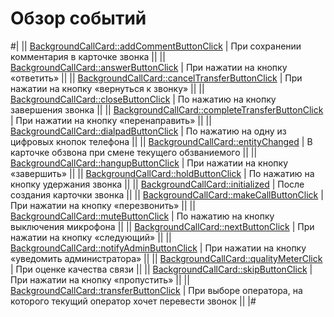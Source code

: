 # Обзор событий

#|
|| [BackgroundCallCard::addCommentButtonClick](add-comment-button-click.md) | При сохранении комментария в карточке звонка ||
|| [BackgroundCallCard::answerButtonClick](answer-button-click.md) | При нажатии на кнопку «ответить» ||
|| [BackgroundCallCard::cancelTransferButtonClick](cancel-transfer-button-click.md) | При нажатии на кнопку «вернуться к звонку» ||
|| [BackgroundCallCard::closeButtonClick](close-button-click.md) | По нажатию на кнопку завершения звонка ||
|| [BackgroundCallCard::completeTransferButtonClick](complete-transfer-button-click.md) | При нажатии на кнопку «перенаправить» ||
|| [BackgroundCallCard::dialpadButtonClick](dialpad-button-click.md) | По нажатию на одну из цифровых кнопок телефона ||
|| [BackgroundCallCard::entityChanged](entity-changed.md) | В карточке обзвона при смене текущего обзваниемого ||
|| [BackgroundCallCard::hangupButtonClick](hang-up-button-click.md) | При нажатии на кнопку «завершить» ||
|| [BackgroundCallCard::holdButtonClick](hold-button-click.md) | По нажатию на кнопку удержания звонка ||
|| [BackgroundCallCard::initialized](initialized.md) | После создания карточки звонка ||
|| [BackgroundCallCard::makeCallButtonClick](make-call-button-click.md) | При нажатии на кнопку «перезвонить» ||
|| [BackgroundCallCard::muteButtonClick](mute-button-click.md) | По нажатию на кнопку выключения микрофона ||
|| [BackgroundCallCard::nextButtonClick](next-button-click.md) | При нажатии на кнопку «следующий» ||
|| [BackgroundCallCard::notifyAdminButtonClick](notify-admin-button-click.md) | При нажатии на кнопку «уведомить администратора» ||
|| [BackgroundCallCard::qualityMeterClick](quality-meter-click.md) | При оценке качества связи ||
|| [BackgroundCallCard::skipButtonClick](skip-button-click.md) | При нажатии на кнопку «пропустить» ||
|| [BackgroundCallCard::transferButtonClick](transfer-button-click.md) | При выборе оператора, на которого текущий оператор хочет перевести звонок ||
|#
